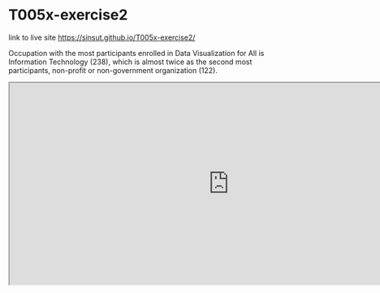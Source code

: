 # T005x-exercise2

link to live site https://sinsut.github.io/T005x-exercise2/


Occupation with the most participants enrolled in Data Visualization for All is Information Technology (238), which is almost twice as the second most participants, non-profit or non-government organization (122).

<iframe width="864" height="398" src="https://docs.google.com/spreadsheets/d/1LCROx_jn9zVxTaKLi2YcgR0LDVIp1qyDwNwaKWDxZE8/pubchart?oid=816447031&amp;format=interactive"></iframe>
